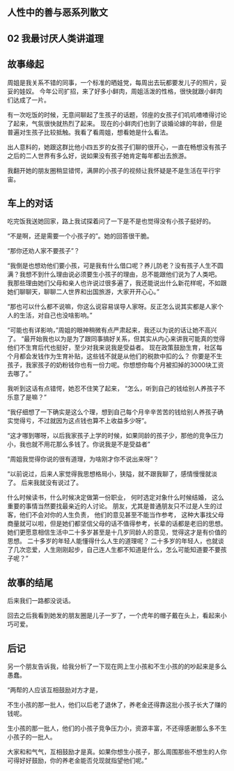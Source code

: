 ## 人性中的善与恶系列散文

## 02 我最讨厌人类讲道理

## 故事缘起
周姐是我关系不错的同事，一个标准的晒娃党，每周出去玩都要发儿子的照片，妥妥的娃奴。
今年公司扩招，来了好多小鲜肉，周姐活泼的性格，很快就跟小鲜肉们达成了一片。

有一次吃饭的时候，无意间聊起了生孩子的话题，邻座的女孩子们叽叽喳喳得讨论了起来，气氛很快就热烈了起来。
现在的小鲜肉们也到了谈婚论嫁的年龄，但是普遍对生孩子比较抵触。我看了看周姐，想看她是什么看法。

出人意料的，她跟这群比他小四五岁的女孩子们聊的很开心，一直在畅想没有孩子之后的二人世界有多么好，说如果没有孩子她肯定每年都出去旅游。

我翻开她的朋友圈稍显错愕，满屏的小孩子的视频让我怀疑是不是生活在平行宇宙。
## 车上的对话
吃完饭我送她回家，路上我试探着问了一下是不是也觉得没有小孩子挺好的。

“不是啊，还是需要一个小孩子的”。她的回答很干脆。

“那你还劝人家不要孩子”？

“我倒是也想劝他们要小孩，可是我有什么借口呢？养儿防老？没有孩子人生不圆满？我想不到什么理由说必须要生小孩子的理由，总不能跟他们说为了人类吧。
我那些理由她们父母和亲人也许说过很多遍了，我还能说出什么新花样呢，不如跟她们聊聊天，聊聊二人世界和出国旅游，大家开开心心。”

“那也可以什么都不说嘛，你这么说容易误导人家呀。反正怎么说其实都是人家个人的生活，对自己也没啥影响。”

“可能也有详影响，”周姐的眼神稍微有点严肃起来，我还以为说的话让她不高兴了。
“最开始我也以为是为了跟同事搞好关系，但其实从内心来讲我可能真的觉得他们不生育后代也挺好，至少对我来说我是受益者。
现在政策鼓励生育，社区每个月都会发钱作为生育补贴，这些钱不就是从他们的税款中扣的么？
你要是不生孩子，我家孩子的奶粉钱你也有一份力呢。你想想你每个月被扣掉的3000块工资去哪了。”

我听到这话有点错愕，她忍不住笑了起来，
“怎么，听到自己的钱给别人养孩子不乐意了是嘛？”

“我仔细想了一下确实是这么个理，想到自己每个月辛辛苦苦的钱给别人养孩子确实觉得亏，不过就因为这点钱也算不上收益多少呀”。

“这才哪到哪呀，以后我家孩子上学的时候，如果同龄的孩子少，那他的竞争压力小，我也就不用花那么多钱了。你说我是不是受益者”

“周姐我觉得你说的很有道理，为啥刚才你不说出来呀”？

“以前说过，后来人家觉得我思想格局小，狭隘，就不跟我聊了，感情慢慢就淡了。
后来我就没有说过了。

什么时候读书，什么时候决定做第一份职业，
何时选定对象什么时候结婚，
这么重要的事情当然要找最亲近的人讨论。
朋友，尤其是普通朋友只不过是人生的过客，他们不会对你的人生负责，
他们的意见甚至不能当作参考，
这种大事找父母商量就可以啦，但是她们都坚信父母的话不值得参考，长辈的话都是老旧的思想。
她们更愿意相信生活中二十多岁甚至是十几岁同龄人的意见，觉得这才是有价值的思想。
二十多岁的年轻人能懂得什么人生的道理呢？
二十多岁的年轻人，也就谈了几次恋爱，人生刚刚起步，自己连人生都不知道是什么，怎么可能知道要不要孩子呢？”

## 故事的结尾
后来我们一路都没说话。

回去之后我看到她发的朋友圈是儿子一岁了，一个虎年的帽子戴在头上，看起来小巧可爱。

## 后记
另一个朋友告诉我，给我分析了一下现在网上生小孩和不生小孩的的吵起来是多么愚蠢。

“两帮的人应该互相鼓励对方才是，

不生小孩的那一批人，他们以后老了退休了，养老金还得靠这批小孩子长大了赚的钱呢。

生小孩的那一批人，他们的小孩子竞争压力小，资源丰富，不还得感谢那么多不生小孩子的一批人。

大家和和气气，互相鼓励才是真。如果你想生小孩子，那么周围那些不想生的人你可得好好鼓励，你的养老金能否兑现就指望他们呢。”


